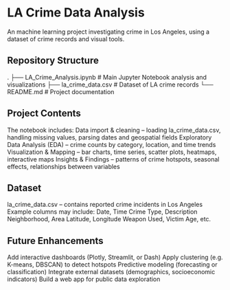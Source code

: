 # LA Crime Data Analysis
An machine learning project investigating crime in Los Angeles, using a dataset of crime records and visual tools.


##  Repository Structure
.
├── LA_Crime_Analysis.ipynb # Main Jupyter Notebook analysis and visualizations
├── la_crime_data.csv # Dataset of LA crime records
└── README.md # Project documentation

## Project Contents
The notebook includes:
Data import & cleaning – loading la_crime_data.csv, handling missing values, parsing dates and geospatial fields
Exploratory Data Analysis (EDA) – crime counts by category, location, and time trends
Visualization & Mapping – bar charts, time series, scatter plots, heatmaps, interactive maps
Insights & Findings – patterns of crime hotspots, seasonal effects, relationships between variables

## Dataset

la_crime_data.csv – contains reported crime incidents in Los Angeles
Example columns may include:
Date, Time
Crime Type, Description
Neighborhood, Area
Latitude, Longitude
Weapon Used, Victim Age, etc.

## Future Enhancements
Add interactive dashboards (Plotly, Streamlit, or Dash)
Apply clustering (e.g. K-means, DBSCAN) to detect hotspots
Predictive modeling (forecasting or classification)
Integrate external datasets (demographics, socioeconomic indicators)
Build a web app for public data exploration
